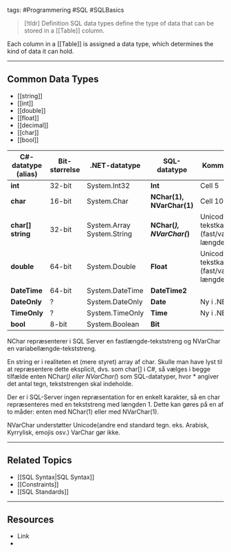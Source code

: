 tags: #Programmering #SQL #SQLBasics

> [!tldr] Definition
> SQL data types define the type of data that can be stored in a [[Table]] column. 

Each column in a [[Table]] is assigned a data type, which determines the kind of data it can hold.

---

## Common Data Types
- [[string]]
- [[int]]
- [[double]] 
- [[float]] 
- [[decimal]]
- [[char]]
- [[bool]]

| C#-datatype (alias)         | Bit-størrelse | .NET-datatype                   | SQL-datatype              | Kommentar                                         |
| --------------------------- | ------------- | ------------------------------- | ------------------------- | ------------------------------------------------- |
| **int**                     | 32-bit        | System.Int32                    | **Int**                   | Cell 5                                            |
| **char**                    | 16-bit        | System.Char                     | **NChar(1), NVarChar(1)** | Cell 10                                           |
| **char[]**   <br>**string** | 32-bit        | System.Array  <br>System.String | **NChar(*), NVarChar(*)** | Unicode-tekstkarakter  <br>(fast/variabel længde) |
| **double**                  | 64-bit        | System.Double                   | **Float**                 | Unicode-tekstkarakter  <br>(fast/variabel længde) |
| **DateTime**                | 64-bit        | System.DateTime                 | **DateTime2**             |                                                   |
| **DateOnly**                | ?             | System.DateOnly                 | **Date**                  | Ny i .NET 6                                       |
| **TimeOnly**                | ?             | System.TimeOnly                 | **Time**                  | Ny i .NET 6                                       |
| **bool**                    | 8-bit         | System.Boolean                  | **Bit**                   |                                                   |
NChar repræsenterer i SQL Server en fastlængde-tekststreng og NVarChar en variabellængde-tekststreng.

En string er i realiteten et (mere styret) array af char. Skulle man have lyst til at repræsentere dette eksplicit, dvs. som char[] i C#, så vælges i begge tilfælde enten NChar(*) eller NVarChar(*) som SQL-datatyper, hvor * angiver det antal tegn, tekststren­gen skal indeholde.

Der er i SQL-Server ingen repræsentation for en enkelt karakter, så en char repræsenteres med en tekststreng med længden 1. 
Dette kan gøres på en af to måder: enten med NChar(1) eller med NVarChar(1).

NVarChar understøtter Unicode(andre end standard tegn. eks. Arabisk, Kyrrylisk, emojis osv.)
VarChar gør ikke. 

---

## Related Topics
- [[SQL Syntax|SQL Syntax]]
- [[Constraints]]
- [[SQL Standards]]

---

## Resources
- Link
- 